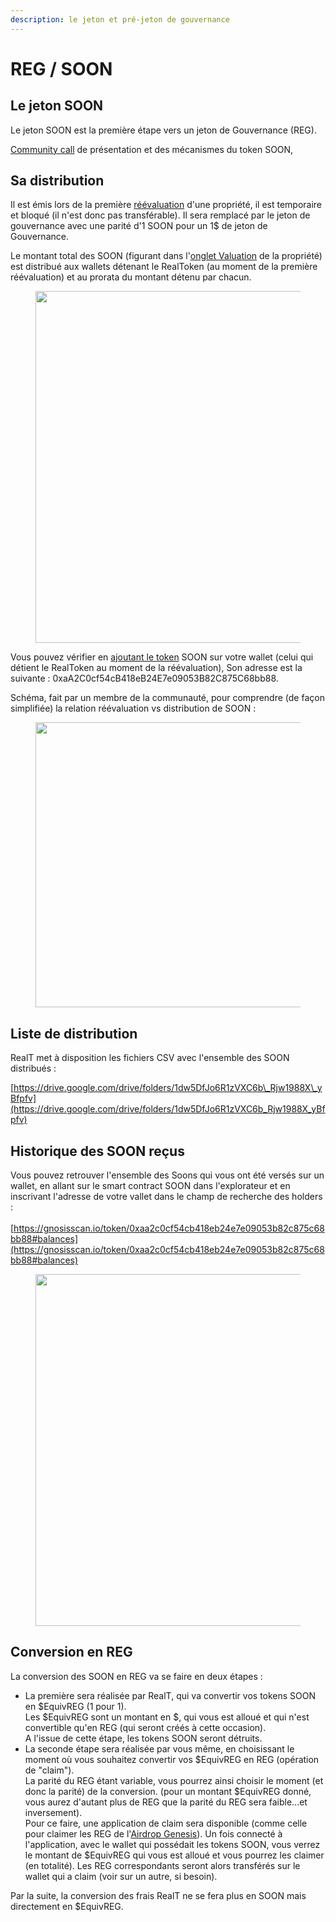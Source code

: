 ```yaml
---
description: le jeton et pré-jeton de gouvernance
---
```


# REG / SOON

## Le jeton SOON

Le jeton SOON est la première étape vers un jeton de Gouvernance (REG).

[Community call](https://www.youtube.com/watch?v=YJGj2JcSu6c\&t=632s) de présentation et des mécanismes du token SOON,

## Sa distribution

Il est émis lors de la première [réévaluation](reevaluation.md) d'une propriété, il est temporaire et bloqué (il n'est donc pas transférable). Il sera remplacé par le jeton de gouvernance avec une parité d'1 SOON pour un 1$ de jeton de Gouvernance.

Le montant total des SOON (figurant dans l'[onglet Valuation](reevaluation.md) de la propriété) est distribué aux wallets détenant le RealToken (au moment de la première réévaluation) et au prorata du montant détenu par chacun.

<figure><img src="../.gitbook/assets/image (263).png" alt="" width="563"><figcaption></figcaption></figure>

Vous pouvez vérifier en [ajoutant le token](../portefeuille/metamask/ajout-dun-token.md) SOON sur votre wallet (celui qui détient le RealToken au moment de la réévaluation), Son adresse est la suivante : 0xaA2C0cf54cB418eB24E7e09053B82C875C68bb88.

Schéma, fait par un membre de la communauté, pour comprendre (de façon simplifiée) la relation réévaluation vs distribution de SOON :

<figure><img src="../.gitbook/assets/image (116).png" alt="" width="456"><figcaption></figcaption></figure>

## Liste de distribution

RealT met à disposition les fichiers CSV avec l'ensemble des SOON distribués :

[https://drive.google.com/drive/folders/1dw5DfJo6R1zVXC6b\_Rjw1988X\_yBfpfv](https://drive.google.com/drive/folders/1dw5DfJo6R1zVXC6b_Rjw1988X_yBfpfv)

## Historique des SOON reçus

Vous pouvez retrouver l'ensemble des Soons qui vous ont été versés sur un wallet, en allant sur le smart contract SOON dans l'explorateur et en inscrivant l'adresse de votre vallet dans le champ de recherche des holders :\
\
[https://gnosisscan.io/token/0xaa2c0cf54cb418eb24e7e09053b82c875c68bb88#balances](https://gnosisscan.io/token/0xaa2c0cf54cb418eb24e7e09053b82c875c68bb88#balances)

<figure><img src="../.gitbook/assets/image (264).png" alt="" width="563"><figcaption></figcaption></figure>

## Conversion en REG

La conversion des SOON en REG va se faire en deux étapes :

* La première sera réalisée par RealT, qui va convertir vos tokens SOON en $EquivREG (1 pour 1). \
  Les $EquivREG sont un montant en $, qui vous est alloué et qui n'est convertible qu'en REG (qui seront créés à cette occasion).\
  A l'issue de cette étape, les tokens SOON seront détruits.
* La seconde étape sera réalisée par vous même, en choisissant le moment où vous souhaitez convertir vos $EquivREG en REG (opération de "claim").\
  La parité du REG étant variable, vous pourrez ainsi choisir le moment (et donc la parité) de la conversion. (pour un montant $EquivREG donné, vous aurez d'autant plus de REG que la parité du REG sera faible...et inversement).\
  Pour ce faire, une application de claim sera disponible (comme celle pour claimer les REG de l'[Airdrop Genesis](../defi-realt/la-dao-et-son-reg.md)). Un fois connecté à l'application, avec le wallet qui possédait les tokens SOON, vous verrez le montant de $EquivREG qui vous est alloué et vous pourrez les claimer (en totalité). Les REG correspondants seront alors transférés sur le wallet qui a claim (voir sur un autre, si besoin).

Par la suite, la conversion des frais RealT ne se fera plus en SOON mais directement en $EquivREG.&#x20;
